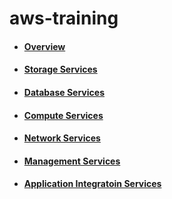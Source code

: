 # aws-training
- #### [Overview](https://github.com/CharlesRajendran/aws-training/blob/master/aws-overview.md)
- #### [Storage Services](https://github.com/CharlesRajendran/aws-training/blob/master/storage-services.md)
- #### [Database Services](https://github.com/CharlesRajendran/aws-training/blob/master/database-services.md)
- #### [Compute Services](https://github.com/CharlesRajendran/aws-training/blob/master/compute-services.md)
- #### [Network Services](https://github.com/CharlesRajendran/aws-training/blob/master/networking-services.md)
- #### [Management Services](https://github.com/CharlesRajendran/aws-training/blob/master/management-services.md)
- #### [Application Integratoin Services](https://github.com/CharlesRajendran/aws-training/blob/master/application-integration.md)
